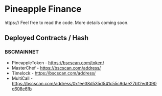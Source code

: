# Pineapple Finance

https:// Feel free to read the code. More details coming soon.

## Deployed Contracts / Hash

### BSCMAINNET

- PineappleToken - https://bscscan.com/token/
- MasterChef - https://bscscan.com/address/
- Timelock - https://bscscan.com/address/
- MultiCall - https://bscscan.com/address/0x1ee38d535d541c55c9dae27b12edf090c608e6fb
